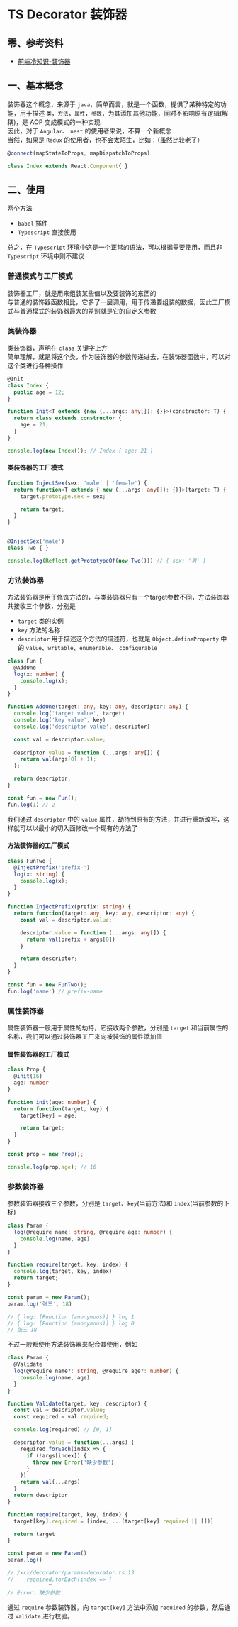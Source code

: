 # TS Decorator 装饰器

## 零、参考资料
* [前端冷知识-装饰器](https://juejin.cn/post/6965428382284644388)

## 一、基本概念
装饰器这个概念，来源于 ```java```，简单而言，就是一个函数，提供了某种特定的功能，用于描述 ```类```，```方法```，```属性```，```参数```，为其添加其他功能，同时不影响原有逻辑(解耦)，是 AOP 变成模式的一种实现  
因此，对于 ```Angular```、 ```nest``` 的使用者来说，不算一个新概念  
当然，如果是 ```Redux``` 的使用者，也不会太陌生，比如：（虽然比较老了）
```js
@connect(mapStateToProps, mapDispatchToProps)

class Index extends React.Component{ }
```

## 二、使用
两个方法
* ```babel``` 插件
* ```Typescript``` 直接使用

总之，在 ```Typescript``` 环境中这是一个正常的语法，可以根据需要使用，而且非 ```Typescript``` 环境中则不建议

### 普通模式与工厂模式
装饰器工厂，就是用来组装某些值以及要装饰的东西的  
与普通的装饰器函数相比，它多了一层调用，用于传递要组装的数据，因此工厂模式与普通模式的装饰器最大的差别就是它的自定义参数

### 类装饰器
类装饰器，声明在 ```class``` 关键字上方  
简单理解，就是将这个类，作为装饰器的参数传递进去，在装饰器函数中，可以对这个类进行各种操作  

```ts
@Init
class Index {
  public age = 12;
}

function Init<T extends {new (...args: any[]): {}}>(constructor: T) {
  return class extends constructor {
    age = 21;
  }
}

console.log(new Index()); // Index { age: 21 }
```

#### 类装饰器的工厂模式
```ts
function InjectSex(sex: 'male' | 'female') {
  return function<T extends { new (...args: any[]): {}}>(target: T) {
    target.prototype.sex = sex;

    return target;
  }
}


@InjectSex('male')
class Two { }

console.log(Reflect.getPrototypeOf(new Two())) // { sex: '男' }
```

### 方法装饰器
方法装饰器是用于修饰方法的，与类装饰器只有一个target参数不同，方法装饰器共接收三个参数，分别是
* ```target``` 类的实例
* ```key``` 方法的名称
* ```descriptor``` 用于描述这个方法的描述符，也就是 ```Object.defineProperty``` 中的 ```value```、```writable```、```enumerable```、 ```configurable```

```ts
class Fun {
  @AddOne
  log(x: number) {
    console.log(x);
  }
}

function AddOne(target: any, key: any, descriptor: any) {
  console.log('target value', target)
  console.log('key value', key)
  console.log('descriptor value', descriptor)

  const val = descriptor.value;
  
  descriptor.value = function (...args: any[]) {
    return val(args[0] + 1);
  };

  return descriptor;
}

const fun = new Fun();
fun.log(1) // 2
```

我们通过 ```descriptor``` 中的 ```value``` 属性，劫持到原有的方法，并进行重新改写，这样就可以以最小的切入面修改一个现有的方法了

#### 方法装饰器的工厂模式
```ts
class FunTwo {
  @InjectPrefix('prefix-')
  log(x: string) {
    console.log(x);
  }
}

function InjectPrefix(prefix: string) {
  return function(target: any, key: any, descriptor: any) {
    const val = descriptor.value;

    descriptor.value = function (...args: any[]) {
      return val(prefix + args[0])
    }

    return descriptor;
  }
}

const fun = new FunTwo();
fun.log('name') // prefix-name
```

### 属性装饰器
属性装饰器一般用于属性的劫持，它接收两个参数，分别是 ```target``` 和当前属性的名称，我们可以通过装饰器工厂来向被装饰的属性添加值

#### 属性装饰器的工厂模式
```ts
class Prop {
  @init(16)
  age: number
}

function init(age: number) {
  return function(target, key) {
    target[key] = age;

    return target;
  }
}

const prop = new Prop();

console.log(prop.age); // 16
```

### 参数装饰器
参数装饰器接收三个参数，分别是 ```target```、```key```(当前方法)和 ```index```(当前参数的下标)

```ts
class Param {
  log(@require name: string, @require age: number) {
    console.log(name, age)
  }
}

function require(target, key, index) {
  console.log(target, key, index)
  return target;
}

const param = new Param();
param.log('张三', 18)

// { log: [Function (anonymous)] } log 1
// { log: [Function (anonymous)] } log 0
// 张三 18
```

不过一般都使用方法装饰器来配合其使用，例如

```ts
class Param {
  @Validate
  log(@require name?: string, @require age?: number) {
    console.log(name, age)
  }
}

function Validate(target, key, descriptor) {
  const val = descriptor.value;
  const required = val.required;

  console.log(required) // [0, 1]

  descriptor.value = function(...args) {
    required.forEach(index => {
      if (!args[index]) {
        throw new Error('缺少参数')
      }
    })
    return val(...args)
  }
  return descriptor
}

function require(target, key, index) {
  target[key].required = [index, ...(target[key].required || [])]

  return target
}

const param = new Param()
param.log()

// /xxx/decorator/params-decorator.ts:13
//    required.forEach(index => {
             ^
// Error: 缺少参数
```

通过 ```require``` 参数装饰器，向 ```target[key]``` 方法中添加 ```required``` 的参数，然后通过 ```Validate``` 进行校验。
